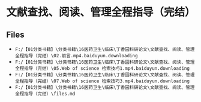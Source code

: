 # 文献查找、阅读、管理全程指导（完结）

## Files

- `F:/【01分类书籍】\分类书籍\16医药卫生\临床\丁香园科研论文\文献查找、阅读、管理全程指导（完结）\02.前言.mp4.baiduyun.downloading`
- `F:/【01分类书籍】\分类书籍\16医药卫生\临床\丁香园科研论文\文献查找、阅读、管理全程指导（完结）\05.Web of science 检索技巧1.mp4.baiduyun.downloading`
- `F:/【01分类书籍】\分类书籍\16医药卫生\临床\丁香园科研论文\文献查找、阅读、管理全程指导（完结）\07.Web of science 检索技巧3.mp4.baiduyun.downloading`
- `F:/【01分类书籍】\分类书籍\16医药卫生\临床\丁香园科研论文\文献查找、阅读、管理全程指导（完结）\files.md`
